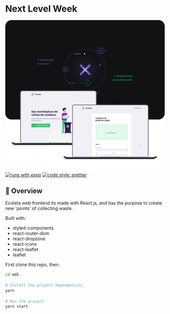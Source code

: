 # Next Level Week

![Ecoleta web](/assets/ecoleta-web.png)
[![runs with expo](https://img.shields.io/badge/code%20style-universe-lightgrey?style=flat-square)](https://github.com/expo/expo/tree/master/packages/eslint-config-universe) [![code style: prettier](https://img.shields.io/badge/code_style-prettier-ff69b4.svg?style=flat-square)](https://github.com/prettier/prettier)

## 🚀 Overview

Ecoleta web frontend its made with React.js, and has the purpose to create new 'points' of collecting waste.

Built with:

- styled-components
- react-router-dom
- react-dropzone
- react-icons
- react-leaflet
- leaflet

First clone this repo, then:

```sh
cd web

# Install the project dependencies.
yarn

# Run the project.
yarn start
```
